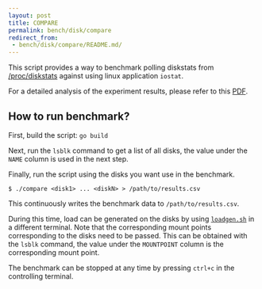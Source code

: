 ```yaml
---
layout: post
title: COMPARE
permalink: bench/disk/compare
redirect_from:
 - bench/disk/compare/README.md/
---
```


This script provides a way to benchmark polling diskstats from [/proc/diskstats](https://www.kernel.org/doc/Documentation/iostats.txt) against using linux application `iostat`.

For a detailed analysis of the experiment results, please refer to this [PDF](experiments.pdf).

## How to run benchmark?

First, build the script: `go build`

Next, run the `lsblk` command to get a list of all disks, the value under the `NAME` column is used in the next step.

Finally, run the script using the disks you want use in the benchmark.

```console
$ ./compare <disk1> ... <diskN> > /path/to/results.csv
```

This continuously writes the benchmark data to `/path/to/results.csv`.

During this time, load can be generated on the disks by using [`loadgen.sh`](/bench/disk/loadgen) in a different terminal. Note that the corresponding mount points corresponding to the disks need to be passed. This can be obtained with the `lsblk` command, the value under the `MOUNTPOINT` column is the corresponding mount point.

The benchmark can be stopped at any time by pressing `ctrl+c` in the controlling terminal.
